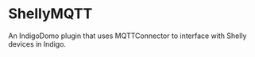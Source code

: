 # ShellyMQTT

An IndigoDomo plugin that uses MQTTConnector to interface with Shelly devices in Indigo.
